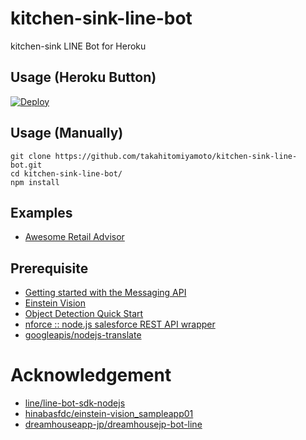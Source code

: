 # kitchen-sink-line-bot
kitchen-sink LINE Bot for Heroku

## Usage (Heroku Button)
[![Deploy](https://www.herokucdn.com/deploy/button.svg)](https://heroku.com/deploy?template=https://github.com/takahitomiyamoto/kitchen-sink-line-bot)

## Usage (Manually)
    git clone https://github.com/takahitomiyamoto/kitchen-sink-line-bot.git
    cd kitchen-sink-line-bot/
    npm install

## Examples
- [Awesome Retail Advisor](https://devpost.com/software/awesome-retail-advisor)

## Prerequisite
- [Getting started with the Messaging API](https://developers.line.me/ja/docs/messaging-api/getting-started/)
- [Einstein Vision](https://elements.heroku.com/addons/einstein-vision)
- [Object Detection Quick Start](https://metamind.readme.io/docs/od_qs_scenario)
- [nforce :: node.js salesforce REST API wrapper](https://github.com/kevinohara80/nforce)
- [googleapis/nodejs-translate](https://github.com/googleapis/nodejs-translate/blob/master/README.md#before-you-begin)

# Acknowledgement
- [line/line-bot-sdk-nodejs](https://github.com/line/line-bot-sdk-nodejs/tree/master/examples/kitchensink)
- [hinabasfdc/einstein-vision_sampleapp01](https://github.com/hinabasfdc/einstein-vision_sampleapp01)
- [dreamhouseapp-jp/dreamhousejp-bot-line](https://github.com/dreamhouseapp-jp/dreamhousejp-bot-line)
